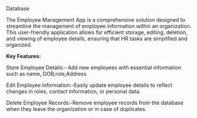 Database

The Employee Management App is a comprehensive solution designed to streamline the management of employee information within an organization. This user-friendly application allows for efficient storage, editing, deletion, and viewing of employee details, ensuring that HR tasks are simplified and organized.

**Key Features:**

Store Employee Details:- Add new employees with essential information such as name, DOB,role,Address

Edit Employee Information:-Easily update employee details to reflect changes in roles, contact information, or personal data.

Delete Employee Records:-Remove employee records from the database when they leave the organization or in case of duplicates.
